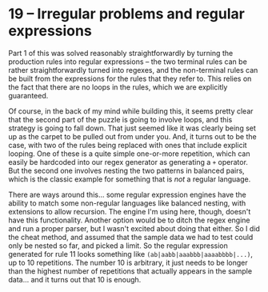 # 19 &ndash; Irregular problems and regular expressions
Part 1 of this was solved reasonably straightforwardly by turning the production rules into regular expressions &ndash; the two terminal rules can be rather straightforwardly turned into regexes, and the non-terminal rules can be built from the expressions for the rules that they refer to. This relies on the fact that there are no loops in the rules, which we are explicitly guaranteed.

Of course, in the back of my mind while building this, it seems pretty clear that the second part of the puzzle is going to involve loops, and this strategy is going to fall down. That just seemed like it was clearly being set up as the carpet to be pulled out from under you. And, it turns out to be the case, with two of the rules being replaced with ones that include explicit looping. One of these is a quite simple one-or-more repetition, which can easily be hardcoded into our regex generator as generating a `+` operator. But the second one involves nesting the two patterns in balanced pairs, which is the classic example for something that is _not_ a regular language.

There are ways around this... some regular expression engines have the ability to match some non-regular languages like balanced nesting, with extensions to allow recursion. The engine I'm using here, though, doesn't have this functionality. Another option would be to ditch the regex engine and run a proper parser, but I wasn't excited about doing that either. So I did the cheat method, and assumed that the sample data we had to test could only be nested so far, and picked a limit. So the regular expression generated for rule 11 looks something like `(ab|aabb|aaabbb|aaaabbbb|...)`, up to 10 repetitions. The number 10 is arbitrary, it just needs to be longer than the highest number of repetitions that actually appears in the sample data... and it turns out that 10 is enough.
